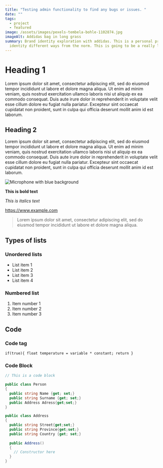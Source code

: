 ```yaml
---
title: "Testing admin functionality to find any bugs or issues. "
date: ""
tags:
  - project
  - featured
image: /assets/images/pexels-tembela-bohle-1102874.jpg
imageAlt: Addidas bag in long grass
summary: Brand identity exploration with addidas. This is a personal project to
  identity different ways from the norm. This is going to be a really long text.
---
```

# Heading 1

Lorem ipsum dolor sit amet, consectetur adipiscing elit, sed do eiusmod tempor incididunt ut labore et dolore magna aliqua. Ut enim ad minim veniam, quis nostrud exercitation ullamco laboris nisi ut aliquip ex ea commodo consequat. Duis aute irure dolor in reprehenderit in voluptate velit esse cillum dolore eu fugiat nulla pariatur. Excepteur sint occaecat cupidatat non proident, sunt in culpa qui officia deserunt mollit anim id est laborum.

## Heading 2

Lorem ipsum dolor sit amet, consectetur adipiscing elit, sed do eiusmod tempor incididunt ut labore et dolore magna aliqua. Ut enim ad minim veniam, quis nostrud exercitation ullamco laboris nisi ut aliquip ex ea commodo consequat. Duis aute irure dolor in reprehenderit in voluptate velit esse cillum dolore eu fugiat nulla pariatur. Excepteur sint occaecat cupidatat non proident, sunt in culpa qui officia deserunt mollit anim id est laborum.

![Microphone with blue background](/assets/images/megaphone.png "Microphone with blue background")

**This is bold text**

*This is italics text*

<https://www.example.com>

> Lorem ipsum dolor sit amet, consectetur adipiscing elit, sed do eiusmod tempor incididunt ut labore et dolore magna aliqua.



## Types of lists

### Unordered lists

* List item 1
* List item 2
* List item 3
* List item 4

### Numbered list

1. Item number 1
2. Item number 2
3. Item number 3

## Code

### Code tag

`if(true){ float temperature = variable * constant; return }`

### Code Block

```csharp
// This is a code block

public class Person
{
  public string Name {get; set;}
  public string Surname {get; set;}
  public Address Adress{get;set;}
}

public class Address
{
  public string Street{get;set;}
  public string Province{get;set;}
  public string Country {get; set;}
  
  public Address()
  {
    // Constructor here
  }
}
```